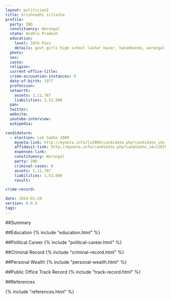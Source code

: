 ```yaml
---
layout: politician2
title: krishnadhi srilatha
profile: 
  party: IND
  constituency: Warangal
  state: Andhra Pradesh
  education: 
    level: 10th Pass
    details: govt.girls high school lashar bazar, hanamkonda, warangal dist
  photo: 
  sex: 
  caste: 
  religion: 
  current-office-title: 
  crime-accusation-instances: 0
  date-of-birth: 1977
  profession: 
  networth: 
    assets: 1,11,787
    liabilities: 1,53,000
  pan: 
  twitter: 
  website: 
  youtube-interview: 
  wikipedia: 

candidature: 
  - election: Lok Sabha 2009
    myneta-link: http://myneta.info/ls2009/candidate.php?candidate_id=1107
    affidavit-link: http://myneta.info/candidate.php?candidate_id=1107&scan=original
    expenses-link: 
    constituency: Warangal 
    party: IND
    criminal-cases: 0
    assets: 1,11,787
    liabilities: 1,53,000
    result:  

crime-record: 

date: 2014-01-28
version: 0.0.5
tags: 
---
```

##Summary


##Education
{% include "education.html" %}


##Political Career
{% include "political-career.html" %}


##Criminal Record
{% include "criminal-record.html" %}


##Personal Wealth
{% include "personal-wealth.html" %}


##Public Office Track Record
{% include "track-record.html" %}


##References


{% include "references.html" %}